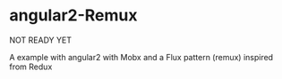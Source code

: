 # angular2-Remux

NOT READY YET

A example with angular2 with Mobx and a Flux pattern (remux) inspired from Redux
